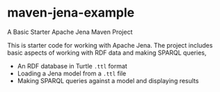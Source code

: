 # maven-jena-example
A Basic Starter Apache Jena Maven Project

This is starter code for working with Apache Jena.  The project includes basic aspects of working with RDF data and making SPARQL queries,

- An RDF database in Turtle `.ttl` format
- Loading a Jena model from a `.ttl` file
- Making SPARQL queries against a model and displaying results
